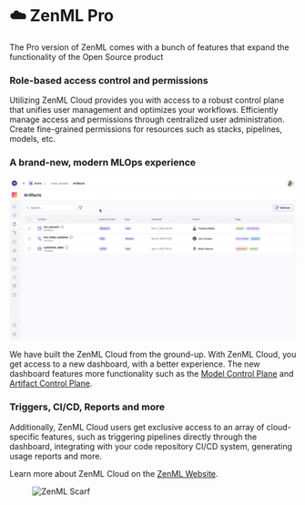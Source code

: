 # ☁️ ZenML Pro

The Pro version of ZenML comes with a bunch of features that expand the functionality of the Open Source product

### Role-based access control and permissions

Utilizing ZenML Cloud provides you with access to a robust control plane that unifies user management and optimizes your workflows. Efficiently manage access and permissions through centralized user administration. Create fine-grained permissions for resources such as stacks, pipelines, models, etc.

### A brand-new, modern MLOps experience

![Walkthrough of ZenML Model Control Plane](../../.gitbook/assets/mcp_walkthrough.gif)

We have built the ZenML Cloud from the ground-up. With ZenML Cloud, you get access to a new dashboard, with a better experience. The new dashboard features more functionality such as the [Model Control Plane](../../user-guide/starter-guide/track-ml-models.md) and [Artifact Control Plane](../../user-guide/starter-guide/manage-artifacts.md).

### Triggers, CI/CD, Reports and more

Additionally, ZenML Cloud users get exclusive access to an array of cloud-specific features, such as triggering pipelines directly through the dashboard, integrating with your code repository CI/CD system, generating usage reports and more.

Learn more about ZenML Cloud on the [ZenML Website](https://zenml.io/cloud).
<!-- For scarf -->
<figure><img alt="ZenML Scarf" referrerpolicy="no-referrer-when-downgrade" src="https://static.scarf.sh/a.png?x-pxid=f0b4f458-0a54-4fcd-aa95-d5ee424815bc" /></figure>


